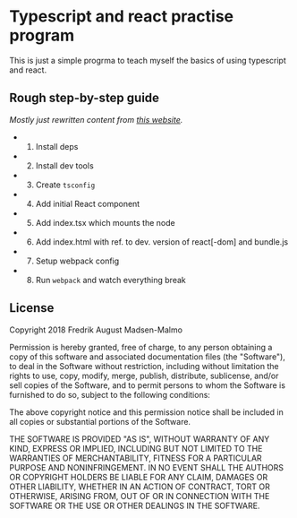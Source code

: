 # Typescript and react practise program

This is just a simple progrma to teach myself the basics of using typescript and
react.

## Rough step-by-step guide

_Mostly just rewritten content from [this
website](https://www.typescriptlang.org/docs/handbook/react-&-webpack.html)._

- 1. Install deps
- 2. Install dev tools
- 3. Create `tsconfig`
- 4. Add initial React component
- 5. Add index.tsx which mounts the node
- 6. Add index.html with ref. to dev. version of react[-dom] and bundle.js
- 7. Setup webpack config
- 8. Run `webpack` and watch everything break

## License

Copyright 2018 Fredrik August Madsen-Malmo

Permission is hereby granted, free of charge, to any person obtaining a copy of this software and associated documentation files (the "Software"), to deal in the Software without restriction, including without limitation the rights to use, copy, modify, merge, publish, distribute, sublicense, and/or sell copies of the Software, and to permit persons to whom the Software is furnished to do so, subject to the following conditions:

The above copyright notice and this permission notice shall be included in all copies or substantial portions of the Software.

THE SOFTWARE IS PROVIDED "AS IS", WITHOUT WARRANTY OF ANY KIND, EXPRESS OR IMPLIED, INCLUDING BUT NOT LIMITED TO THE WARRANTIES OF MERCHANTABILITY, FITNESS FOR A PARTICULAR PURPOSE AND NONINFRINGEMENT. IN NO EVENT SHALL THE AUTHORS OR COPYRIGHT HOLDERS BE LIABLE FOR ANY CLAIM, DAMAGES OR OTHER LIABILITY, WHETHER IN AN ACTION OF CONTRACT, TORT OR OTHERWISE, ARISING FROM, OUT OF OR IN CONNECTION WITH THE SOFTWARE OR THE USE OR OTHER DEALINGS IN THE SOFTWARE.
